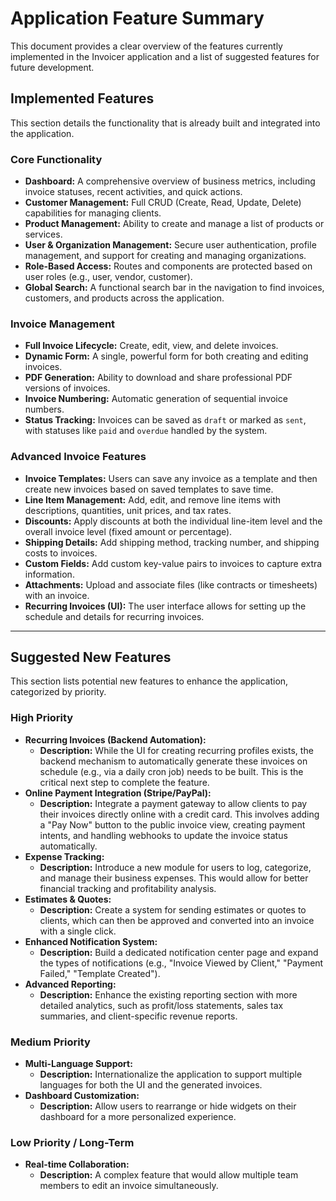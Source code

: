 # Application Feature Summary

This document provides a clear overview of the features currently implemented in the Invoicer application and a list of suggested features for future development.

## Implemented Features

This section details the functionality that is already built and integrated into the application.

### Core Functionality
- **Dashboard:** A comprehensive overview of business metrics, including invoice statuses, recent activities, and quick actions.
- **Customer Management:** Full CRUD (Create, Read, Update, Delete) capabilities for managing clients.
- **Product Management:** Ability to create and manage a list of products or services.
- **User & Organization Management:** Secure user authentication, profile management, and support for creating and managing organizations.
- **Role-Based Access:** Routes and components are protected based on user roles (e.g., user, vendor, customer).
- **Global Search:** A functional search bar in the navigation to find invoices, customers, and products across the application.

### Invoice Management
- **Full Invoice Lifecycle:** Create, edit, view, and delete invoices.
- **Dynamic Form:** A single, powerful form for both creating and editing invoices.
- **PDF Generation:** Ability to download and share professional PDF versions of invoices.
- **Invoice Numbering:** Automatic generation of sequential invoice numbers.
- **Status Tracking:** Invoices can be saved as `draft` or marked as `sent`, with statuses like `paid` and `overdue` handled by the system.

### Advanced Invoice Features
- **Invoice Templates:** Users can save any invoice as a template and then create new invoices based on saved templates to save time.
- **Line Item Management:** Add, edit, and remove line items with descriptions, quantities, unit prices, and tax rates.
- **Discounts:** Apply discounts at both the individual line-item level and the overall invoice level (fixed amount or percentage).
- **Shipping Details:** Add shipping method, tracking number, and shipping costs to invoices.
- **Custom Fields:** Add custom key-value pairs to invoices to capture extra information.
- **Attachments:** Upload and associate files (like contracts or timesheets) with an invoice.
- **Recurring Invoices (UI):** The user interface allows for setting up the schedule and details for recurring invoices.

---

## Suggested New Features

This section lists potential new features to enhance the application, categorized by priority.

### High Priority
- **Recurring Invoices (Backend Automation):**
  - **Description:** While the UI for creating recurring profiles exists, the backend mechanism to automatically generate these invoices on schedule (e.g., via a daily cron job) needs to be built. This is the critical next step to complete the feature.
- **Online Payment Integration (Stripe/PayPal):**
  - **Description:** Integrate a payment gateway to allow clients to pay their invoices directly online with a credit card. This involves adding a "Pay Now" button to the public invoice view, creating payment intents, and handling webhooks to update the invoice status automatically.
- **Expense Tracking:**
  - **Description:** Introduce a new module for users to log, categorize, and manage their business expenses. This would allow for better financial tracking and profitability analysis.
- **Estimates & Quotes:**
  - **Description:** Create a system for sending estimates or quotes to clients, which can then be approved and converted into an invoice with a single click.
- **Enhanced Notification System:**
  - **Description:** Build a dedicated notification center page and expand the types of notifications (e.g., "Invoice Viewed by Client," "Payment Failed," "Template Created").
- **Advanced Reporting:**
  - **Description:** Enhance the existing reporting section with more detailed analytics, such as profit/loss statements, sales tax summaries, and client-specific revenue reports.

### Medium Priority
- **Multi-Language Support:**
  - **Description:** Internationalize the application to support multiple languages for both the UI and the generated invoices.
- **Dashboard Customization:**
  - **Description:** Allow users to rearrange or hide widgets on their dashboard for a more personalized experience.

### Low Priority / Long-Term
- **Real-time Collaboration:**
  - **Description:** A complex feature that would allow multiple team members to edit an invoice simultaneously.